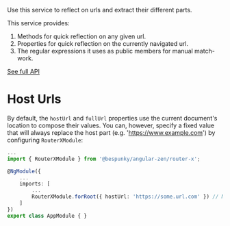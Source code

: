 
Use this service to reflect on urls and extract their different parts.

This service provides:
1. Methods for quick reflection on any given url.
2. Properties for quick reflection on the currently navigated url.
3. The regular expressions it uses as public members for manual match-work.

[See full API](LINK)

# Host Urls
By default, the `hostUrl` and `fullUrl` properties use the current document's location to compose their values.
You can, however, specify a fixed value that will always replace the host part (e.g. 'https://www.example.com') by configuring `RouterXModule`:

```typescript
...
import { RouterXModule } from '@bespunky/angular-zen/router-x';

@NgModule({
    ...
    imports: [
        ...
        RouterXModule.forRoot({ hostUrl: 'https://some.url.com' }) // Maybe fetch from `environment`?
    ]
})
export class AppModule { }
```